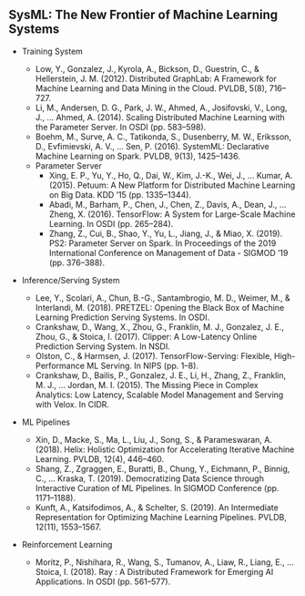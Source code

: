 ## SysML: The New Frontier of Machine Learning Systems

* Training System
  + Low, Y., Gonzalez, J., Kyrola, A., Bickson, D., Guestrin, C., & Hellerstein, J. M. (2012). Distributed GraphLab: A Framework for Machine Learning and Data Mining in the Cloud. PVLDB, 5(8), 716–727.
  + Li, M., Andersen, D. G., Park, J. W., Ahmed, A., Josifovski, V., Long, J., … Ahmed, A. (2014). Scaling Distributed Machine Learning with the Parameter Server. In OSDI (pp. 583–598).
  + Boehm, M., Surve, A. C., Tatikonda, S., Dusenberry, M. W., Eriksson, D., Evfimievski, A. V., … Sen, P. (2016). SystemML: Declarative Machine Learning on Spark. PVLDB, 9(13), 1425–1436.
  + Parameter Server
    - Xing, E. P., Yu, Y., Ho, Q., Dai, W., Kim, J.-K., Wei, J., … Kumar, A. (2015). Petuum: A New Platform for Distributed Machine Learning on Big Data. KDD ’15 (pp. 1335–1344).
    - Abadi, M., Barham, P., Chen, J., Chen, Z., Davis, A., Dean, J., … Zheng, X. (2016). TensorFlow: A System for Large-Scale Machine Learning. In OSDI (pp. 265–284).
    - Zhang, Z., Cui, B., Shao, Y., Yu, L., Jiang, J., & Miao, X. (2019). PS2: Parameter Server on Spark. In Proceedings of the 2019 International Conference on Management of Data - SIGMOD ’19 (pp. 376–388).

* Inference/Serving System
  + Lee, Y., Scolari, A., Chun, B.-G., Santambrogio, M. D., Weimer, M., & Interlandi, M. (2018). PRETZEL: Opening the Black Box of Machine Learning Prediction Serving Systems. In OSDI.
  + Crankshaw, D., Wang, X., Zhou, G., Franklin, M. J., Gonzalez, J. E., Zhou, G., & Stoica, I. (2017). Clipper: A Low-Latency Online Prediction Serving System. In NSDI.
  + Olston, C., & Harmsen, J. (2017). TensorFlow-Serving: Flexible, High-Performance ML Serving. In NIPS (pp. 1–8).
  + Crankshaw, D., Bailis, P., Gonzalez, J. E., Li, H., Zhang, Z., Franklin, M. J., … Jordan, M. I. (2015). The Missing Piece in Complex Analytics: Low Latency, Scalable Model Management and Serving with Velox. In CIDR.

* ML Pipelines
  + Xin, D., Macke, S., Ma, L., Liu, J., Song, S., & Parameswaran, A. (2018). Helix: Holistic Optimization for Accelerating Iterative Machine Learning. PVLDB, 12(4), 446–460.
  + Shang, Z., Zgraggen, E., Buratti, B., Chung, Y., Eichmann, P., Binnig, C., … Kraska, T. (2019). Democratizing Data Science through Interactive Curation of ML Pipelines. In SIGMOD Conference (pp. 1171–1188).
  + Kunft, A., Katsifodimos, A., & Schelter, S. (2019). An Intermediate Representation for Optimizing Machine Learning Pipelines. PVLDB, 12(11), 1553–1567.

* Reinforcement Learning	
  + Moritz, P., Nishihara, R., Wang, S., Tumanov, A., Liaw, R., Liang, E., … Stoica, I. (2018). Ray : A Distributed Framework for Emerging AI Applications. In OSDI (pp. 561–577).
